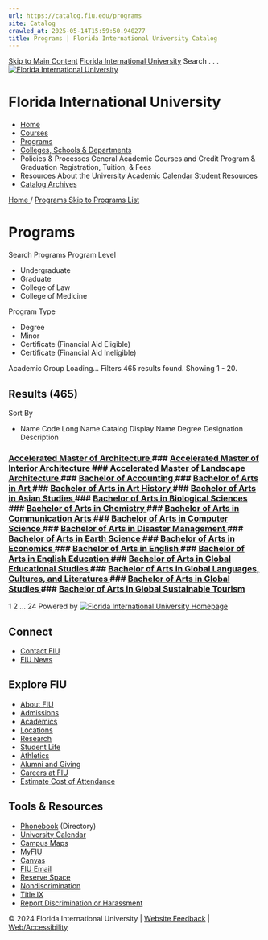 ```yaml
---
url: https://catalog.fiu.edu/programs
site: Catalog
crawled_at: 2025-05-14T15:59:50.940277
title: Programs | Florida International University Catalog
---
```


[Skip to Main Content](https://catalog.fiu.edu/programs#main-content)
[Florida International University](https://catalog.fiu.edu/)
Search . . . 
[![Florida International University](https://catalog.fiu.edu/_ipx/f_webp,q_80/https://coursedog-images-public.s3.us-east-2.amazonaws.com/fiu_peoplesoft/FIU%2520White%2520fill.png) ](https://catalog.fiu.edu/)
# Florida International University
  * [ Home ](https://catalog.fiu.edu "Home")
  * [ Courses ](https://catalog.fiu.edu/courses "Courses")
  * [ Programs ](https://catalog.fiu.edu/programs "Programs")
  * [ Colleges, Schools & Departments ](https://catalog.fiu.edu/college-school-department "Colleges, Schools & Departments")
  * Policies & Processes
General Academic 
Courses and Credit 
Program & Graduation 
Registration, Tuition, & Fees 
  * Resources
About the University 
[ Academic Calendar ](https://onestop.fiu.edu/academic-calendar/ "Academic Calendar")
Student Resources 
  * [ Catalog Archives ](https://digitalcommons.fiu.edu/catalogs/ "Catalog Archives")


[ Home ](https://catalog.fiu.edu/) /
[ Programs ](https://catalog.fiu.edu/programs)
[Skip to Programs List](https://catalog.fiu.edu/programs#programs-list)
# Programs
Search Programs 
Program Level 
  * Undergraduate
  * Graduate
  * College of Law
  * College of Medicine


Program Type 
  * Degree
  * Minor
  * Certificate (Financial Aid Eligible)
  * Certificate (Financial Aid Ineligible)


Academic Group 
Loading...
Filters 
465 results found. Showing 1 - 20. 
## Results (465)
Sort By
-  Name  Code  Long Name  Catalog Display Name  Degree Designation  Description 
### [Accelerated Master of Architecture ](https://catalog.fiu.edu/programs/ARCX:MARCH)### [Accelerated Master of Interior Architecture ](https://catalog.fiu.edu/programs/INTAXL:MIA)### [Accelerated Master of Landscape Architecture ](https://catalog.fiu.edu/programs/LANDXL:MLA)### [Bachelor of Accounting ](https://catalog.fiu.edu/programs/ACCT:BACC)### [Bachelor of Arts in Art ](https://catalog.fiu.edu/programs/ART:BA)### [Bachelor of Arts in Art History ](https://catalog.fiu.edu/programs/ARTHST:BA)### [Bachelor of Arts in Asian Studies ](https://catalog.fiu.edu/programs/ASNST:BA)### [Bachelor of Arts in Biological Sciences ](https://catalog.fiu.edu/programs/BIOL:BA)### [Bachelor of Arts in Chemistry ](https://catalog.fiu.edu/programs/CHEM:BA)### [Bachelor of Arts in Communication Arts ](https://catalog.fiu.edu/programs/COMMART:BA)### [Bachelor of Arts in Computer Science ](https://catalog.fiu.edu/programs/COMPSC:BA)### [Bachelor of Arts in Disaster Management ](https://catalog.fiu.edu/programs/DISMGT:BA)### [Bachelor of Arts in Earth Science ](https://catalog.fiu.edu/programs/ERTHSC:BA)### [Bachelor of Arts in Economics ](https://catalog.fiu.edu/programs/ECON:BA)### [Bachelor of Arts in English ](https://catalog.fiu.edu/programs/ENGL:BA)### [Bachelor of Arts in English Education ](https://catalog.fiu.edu/programs/ENGED:BA)### [Bachelor of Arts in Global Educational Studies ](https://catalog.fiu.edu/programs/GBLESTD:BA)### [Bachelor of Arts in Global Languages, Cultures, and Literatures ](https://catalog.fiu.edu/programs/GBLCTLI:BA)### [Bachelor of Arts in Global Studies ](https://catalog.fiu.edu/programs/GBLSTD:BA)### [Bachelor of Arts in Global Sustainable Tourism ](https://catalog.fiu.edu/programs/GLBSTOR:BA)
1  2  ...  24 
Powered by 
[ ![Florida International University Homepage](https://digicdn.fiu.edu/core/_assets/images/footer-logo.svg) ](https://www.fiu.edu/)
## Connect
  * [Contact FIU](https://www.fiu.edu/about/contact-us/index.html)
  * [FIU News](https://news.fiu.edu/)


## Explore FIU
  * [About FIU](https://www.fiu.edu/about/index.html)
  * [Admissions](https://www.fiu.edu/admissions/index.html)
  * [Academics](https://www.fiu.edu/academics/index.html)
  * [Locations](https://www.fiu.edu/locations/index.html)
  * [Research](https://www.fiu.edu/research/index.html)
  * [Student Life](https://www.fiu.edu/student-life/index.html)
  * [Athletics](https://www.fiu.edu/athletics/index.html)
  * [Alumni and Giving](https://www.fiu.edu/alumni-and-giving/index.html)
  * [Careers at FIU](https://hr.fiu.edu/careers/)
  * [Estimate Cost of Attendance](https://onestop.fiu.edu/finances/estimate-your-costs/)


## Tools & Resources
  * [Phonebook](https://phonebook.fiu.edu) (Directory)
  * [University Calendar](https://calendar.fiu.edu/)
  * [Campus Maps](https://campusmaps.fiu.edu/)
  * [MyFIU](https://my.fiu.edu/)
  * [Canvas](https://canvas.fiu.edu)
  * [FIU Email](http://mail.fiu.edu/)
  * [Reserve Space](https://reservespace.fiu.edu/make-reservation/)
  * [Nondiscrimination](https://ace.fiu.edu/civil-rights-and-accessibility/harassment-and-discrimination/)
  * [Title IX](https://ace.fiu.edu/title-ix/)
  * [Report Discrimination or Harassment](https://report.fiu.edu/)


© 2024 Florida International University  | [Website Feedback](https://webforms.fiu.edu/view.php?id=370774) | [Web/Accessibility](https://accessibility.fiu.edu/)
